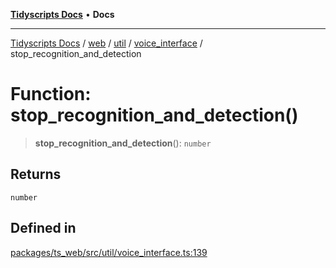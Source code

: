 [**Tidyscripts Docs**](../../../../../../../README.md) • **Docs**

***

[Tidyscripts Docs](../../../../../../../globals.md) / [web](../../../../../README.md) / [util](../../../README.md) / [voice\_interface](../README.md) / stop\_recognition\_and\_detection

# Function: stop\_recognition\_and\_detection()

> **stop\_recognition\_and\_detection**(): `number`

## Returns

`number`

## Defined in

[packages/ts\_web/src/util/voice\_interface.ts:139](https://github.com/sheunaluko/tidyscripts/blob/master/packages/ts_web/src/util/voice_interface.ts#L139)
